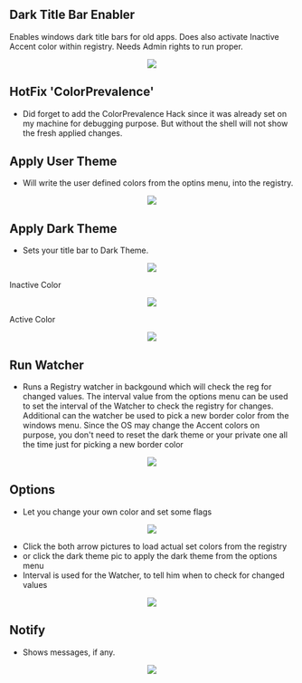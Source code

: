 ## Dark Title Bar Enabler
 
  Enables windows dark title bars for old apps.
  Does also activate Inactive Accent color within registry.
  Needs Admin rights to run proper.
  <p align="center">
    <img src="https://user-images.githubusercontent.com/1683181/96075137-b347fa00-0eaa-11eb-8746-2eae62179d34.jpg">
  </p>
  
## HotFix 'ColorPrevalence'
  - Did forget to add the ColorPrevalence Hack since it was already set on my machine for debugging purpose.
    But without the shell will not show the fresh applied changes.
  
## Apply User Theme 
  - Will write the user defined colors from the optins menu, into the registry.
  <p align="center">
    <img src="https://user-images.githubusercontent.com/1683181/96075977-93b1d100-0eac-11eb-9969-7cf88465bb63.jpg">
  </p>
  
## Apply Dark Theme 
  - Sets your title bar to Dark Theme.
  <p align="center">
    <img src="https://user-images.githubusercontent.com/1683181/96075261-f4d8a500-0eaa-11eb-904c-d78ebb692ba7.jpg">
  </p>
  
  Inactive Color
  <p align="center">
    <img src="https://user-images.githubusercontent.com/1683181/96075347-22bde980-0eab-11eb-8eb4-5781dcc7013a.jpg">
  </p>
  
  Active Color
  <p align="center">
    <img src="https://user-images.githubusercontent.com/1683181/96075461-5ac52c80-0eab-11eb-9422-2e3c254c295f.jpg">
  </p>
  
## Run Watcher 
  - Runs a Registry watcher in backgound which will check the reg for changed values.
  The interval value from the options menu can be used to set the interval of the Watcher to check the registry for changes.
  Additional can the watcher be used to pick a new border color from the windows menu. Since the OS
  may change the Accent colors on purpose, you don't need to reset the dark theme or your private one all the time
  just for picking a new border color
  <p align="center">
    <img src="https://user-images.githubusercontent.com/1683181/96076045-be038e80-0eac-11eb-8b21-0c19d7805dde.jpg">
  </p>
                     
## Options 
  - Let you change your own color and set some flags
  <p align="center">
    <img src="https://user-images.githubusercontent.com/1683181/96076115-db385d00-0eac-11eb-9e02-f5665240aa21.jpg">
  </p>
  
  - Click the both arrow pictures to load actual set colors from the registry
  - or click the dark theme pic to apply the dark theme from the options menu
  - Interval is used for the Watcher, to tell him when to check for changed values
  <p align="center">
    <img src="https://user-images.githubusercontent.com/1683181/96077713-d37ab780-0eb0-11eb-9fde-9b04b129c0ed.jpg">
  </p>
  
## Notify 
  - Shows messages, if any.
  <p align="center">
    <img src="https://user-images.githubusercontent.com/1683181/96076477-b85a7880-0ead-11eb-9984-81be2b4b2e8c.jpg">
  </p>